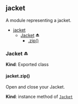 <a name="module_jacket"></a>

## jacket
A module representing a jacket.


* [jacket](#module_jacket)
    * [Jacket](#exp_module_jacket--Jacket) ⏏
        * [.zip()](#module_jacket--Jacket+zip)

<a name="exp_module_jacket--Jacket"></a>

### Jacket ⏏
**Kind**: Exported class  
<a name="module_jacket--Jacket+zip"></a>

#### jacket.zip()
Open and close your Jacket.

**Kind**: instance method of <code>[Jacket](#exp_module_jacket--Jacket)</code>  
